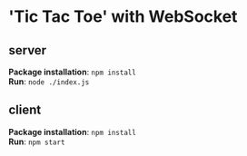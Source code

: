 # 'Tic Tac Toe' with WebSocket

## server

**Package installation**: `npm install` <br/>
**Run**: `node ./index.js`

## client

**Package installation**: `npm install` <br/>
**Run**: `npm start` 
